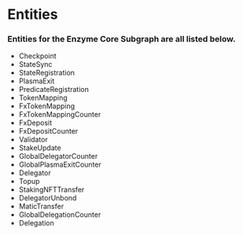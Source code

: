 # Entities

### Entities for the Enzyme Core Subgraph are all listed below.

- Checkpoint
- StateSync
- StateRegistration
- PlasmaExit
- PredicateRegistration
- TokenMapping
- FxTokenMapping
- FxTokenMappingCounter
- FxDeposit
- FxDepositCounter
- Validator
- StakeUpdate
- GlobalDelegatorCounter
- GlobalPlasmaExitCounter
- Delegator
- Topup
- StakingNFTTransfer
- DelegatorUnbond
- MaticTransfer
- GlobalDelegationCounter
- Delegation
